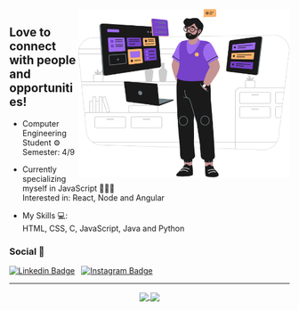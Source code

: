 <img src="Group.png" width="380px" align="right">

<h2>Love to connect with people and opportunities!</h2>

- Computer Engineering Student ⚙️<br>
Semester: 4/9</p>

- Currently specializing myself in JavaScript 👨🏽‍💻 <br>
Interested in: React, Node and Angular <br>

- My Skills 💻:<br>
  HTML, CSS, C, JavaScript, Java and Python
  
 <h3>Social 📱</h3>

[![Linkedin Badge](https://img.shields.io/badge/-LinkedIn-f?style=flat-square&logo=Linkedin&logoColor=ffffff&color=652CC2&link=https://www.linkedin.com/in/gilberto-alves-377414199/)](https://www.linkedin.com/in/guilhermediasbarbosa/) &nbsp;
[![Instagram Badge](https://img.shields.io/badge/-Instagram-6633cc?style=flat-square&logo=Instagram&logoColor=white&color652CC2&link=https://instagram.com/neo.guiz/)](https://instagram.com/neo.guiz/)

<hr>

<p align="center">
  <a href="https://github.com/anuraghazra/github-readme-stats/blob/master/readme.md">
    <img
      align="center"
      height="150"
      src="https://github-readme-stats.vercel.app/api?username=neoguiz&show_icons=true&theme=midnight-purple&include_all_commits=true&count_private=true"
    />
  </a>  
  <a href="https://github.com/anuraghazra/github-readme-stats/blob/master/readme.md">
    <img
      align="center"
      height="150"
      src="https://github-readme-stats.vercel.app/api/top-langs/?username=neoguiz&layout=compact&langs_count=7&theme=midnight-purple"
    />
  </a>
 </p>




<!-- ![Anurag's GitHub stats](https://github-readme-stats.vercel.app/api?username=neoguiz&show_icons=true&theme=midnight-purple&title_color=ffffff)<br>
[![Top Langs](https://github-readme-stats.vercel.app/api/top-langs/?username=neoguiz&layout=compact&theme=midnight-purple)](https://github.com/anuraghazra/github-readme-stats) -->




<!--
**neoguiz/neoguiz** is a ✨ _special_ ✨ repository because its `README.md` (this file) appears on your GitHub profile.

Here are some ideas to get you started:

- 🔭 I’m currently working on ...
- 🌱 I’m currently learning ...
- 👯 I’m looking to collaborate on ...
- 🤔 I’m looking for help with ...
- 💬 Ask me about ...
- 📫 How to reach me: ...
- 😄 Pronouns: ...
- ⚡ Fun fact: ...
-->
